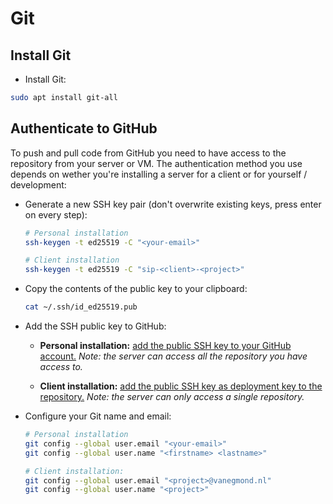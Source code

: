 # Git

## Install Git

* Install Git:

```bash
sudo apt install git-all
```

## Authenticate to GitHub

To push and pull code from GitHub you need to have access to the repository from your server or VM. The authentication method you use depends on wether you're installing a server for a client or for yourself / development:

* Generate a new SSH key pair (don't overwrite existing keys, press enter on every step):
   ```bash
   # Personal installation
   ssh-keygen -t ed25519 -C "<your-email>"

   # Client installation
   ssh-keygen -t ed25519 -C "sip-<client>-<project>"
   ```
* Copy the contents of the public key to your clipboard:
   ```bash
   cat ~/.ssh/id_ed25519.pub
   ```
* Add the SSH public key to GitHub:
   * **Personal installation:** [add the public SSH key to your GitHub account.](https://docs.github.com/en/github/authenticating-to-github/connecting-to-github-with-ssh/adding-a-new-ssh-key-to-your-github-account) _Note: the server can access all the repository you have access to._

   * **Client installation:** [add the public SSH key as deployment key to the  repository.](https://docs.github.com/en/developers/overview/managing-deploy-keys#deploy-keys) _Note: the server can only access a single repository._

* Configure your Git name and email:

   ```bash
   # Personal installation
   git config --global user.email "<your-email>"
   git config --global user.name "<firstname> <lastname>"

   # Client installation:
   git config --global user.email "<project>@vanegmond.nl"
   git config --global user.name "<project>"
   ```

